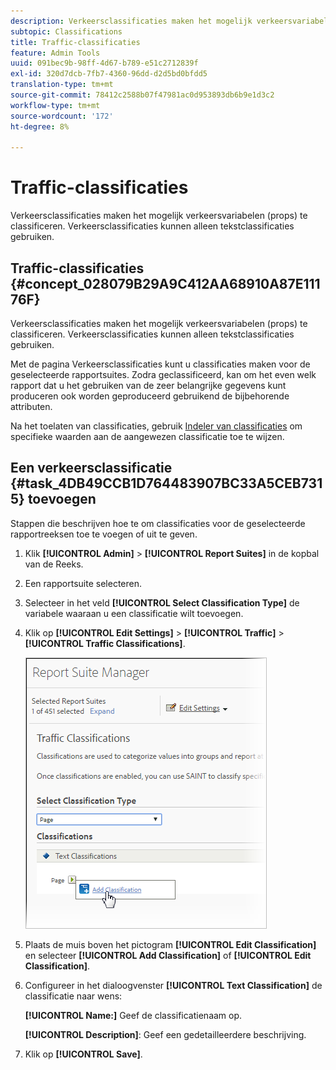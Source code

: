 ```yaml
---
description: Verkeersclassificaties maken het mogelijk verkeersvariabelen (props) te classificeren. Verkeersclassificaties kunnen alleen tekstclassificaties gebruiken.
subtopic: Classifications
title: Traffic-classificaties
feature: Admin Tools
uuid: 091bec9b-98ff-4d67-b789-e51c2712839f
exl-id: 320d7dcb-7fb7-4360-96dd-d2d5bd0bfdd5
translation-type: tm+mt
source-git-commit: 78412c2588b07f47981ac0d953893db6b9e1d3c2
workflow-type: tm+mt
source-wordcount: '172'
ht-degree: 8%

---
```


# Traffic-classificaties

Verkeersclassificaties maken het mogelijk verkeersvariabelen (props) te classificeren. Verkeersclassificaties kunnen alleen tekstclassificaties gebruiken.

## Traffic-classificaties {#concept_028079B29A9C412AA68910A87E11176F}

Verkeersclassificaties maken het mogelijk verkeersvariabelen (props) te classificeren. Verkeersclassificaties kunnen alleen tekstclassificaties gebruiken.

Met de pagina Verkeersclassificaties kunt u classificaties maken voor de geselecteerde rapportsuites. Zodra geclassificeerd, kan om het even welk rapport dat u het gebruiken van de zeer belangrijke gegevens kunt produceren ook worden geproduceerd gebruikend de bijbehorende attributen.

Na het toelaten van classificaties, gebruik [Indeler van classificaties](/help/components/classifications/importer/c-working-with-saint.md) om specifieke waarden aan de aangewezen classificatie toe te wijzen.

## Een verkeersclassificatie {#task_4DB49CCB1D764483907BC33A5CEB7315} toevoegen

<!-- 

t_classification_add_traffic.xml

 -->

Stappen die beschrijven hoe te om classificaties voor de geselecteerde rapportreeksen toe te voegen of uit te geven.

1. Klik **[!UICONTROL Admin]** > **[!UICONTROL Report Suites]** in de kopbal van de Reeks.
1. Een rapportsuite selecteren.
1. Selecteer in het veld **[!UICONTROL Select Classification Type]** de variabele waaraan u een classificatie wilt toevoegen.
1. Klik op **[!UICONTROL Edit Settings]** > **[!UICONTROL Traffic]** > **[!UICONTROL Traffic Classifications]**.

   ![Stapinfo](../assets/traffic-classification.png)

1. Plaats de muis boven het pictogram **[!UICONTROL Edit Classification]** en selecteer **[!UICONTROL Add Classification]** of **[!UICONTROL Edit Classification]**.
1. Configureer in het dialoogvenster **[!UICONTROL Text Classification]** de classificatie naar wens:

   **[!UICONTROL Name:]** Geef de classificatienaam op.

   **[!UICONTROL Description]**: Geef een gedetailleerdere beschrijving.
1. Klik op **[!UICONTROL Save]**.
